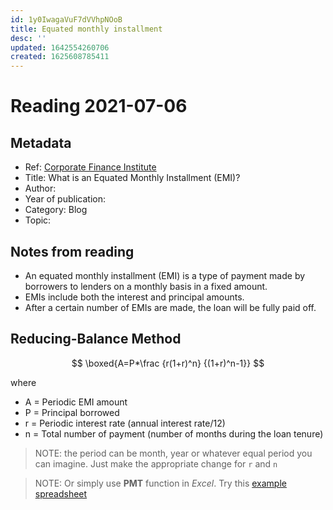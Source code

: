```yaml
---
id: 1y0IwagaVuF7dVVhpNOoB
title: Equated monthly installment
desc: ''
updated: 1642554260706
created: 1625608785411
---
```

# Reading 2021-07-06

## Metadata

- Ref: [Corporate Finance Institute](https://corporatefinanceinstitute.com/resources/knowledge/credit/equated-monthly-installment-emi/)
- Title: What is an Equated Monthly Installment (EMI)?
- Author: 
- Year of publication: 
- Category: Blog
- Topic: 

## Notes from reading

- An equated monthly installment (EMI) is a type of payment made by borrowers to lenders on a monthly basis in a fixed amount. 
- EMIs include both the interest and principal amounts. 
- After a certain number of EMIs are made, the loan will be fully paid off.

## Reducing-Balance Method
$$
\boxed{A=P*\frac {r(1+r)^n} {(1+r)^n-1}}
$$

where
- A = Periodic EMI amount
- P = Principal borrowed
- r = Periodic interest rate (annual interest rate/12)
- n = Total number of payment (number of months during the loan tenure)

> NOTE: the period can be month, year or whatever equal period you can imagine. Just make the appropriate change for `r` and `n`

> NOTE: Or simply use **PMT** function in *Excel*. Try this [example spreadsheet](https://app.box.com/s/pfkwtannn6jd89qqagayrcxac3kvhjw8)
